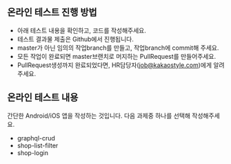 ## 온라인 테스트 진행 방법
- 아래 테스트 내용을 확인하고, 코드를 작성해주세요.
- 테스트 결과물 제출은 Github에서 진행됩니다.
- master가 아닌 임의의 작업branch를 만들고, 작업branch에 commit해 주세요. 
- 모든 작업이 완료되면 master브랜치로 머지하는 PullRequest를 만들어주세요.
- PullRequest생성까지 완료되었다면, HR담당자(job@kakaostyle.com)에게 알려주세요. 


## 온라인 테스트 내용
간단한 Android/iOS 앱을 작성하는 것입니다. 다음 과제중 하나를 선택해 작성해주세요.
* graphql-crud
* shop-list-filter
* shop-login
